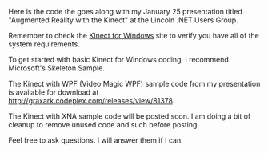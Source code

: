 <html><body><p>Here is the code the goes along with my January 25 presentation titled &quot;Augmented Reality with the Kinect&quot; at the Lincoln .NET Users Group.</p>
<p>Remember to check the <a href="http://www.microsoft.com/en-us/kinectforwindows/">Kinect for Windows</a> site to verify you have all of the system requirements.</p>
<p>To get started with basic Kinect for Windows coding, I recommend Microsoft's Skeleton Sample.</p>
<p>The Kinect with WPF (Video Magic WPF) sample code from my presentation is available for download at <a href="http://graxark.codeplex.com/releases/view/81378">http://graxark.codeplex.com/releases/view/81378</a>.</p>
<p>The Kinect with XNA sample code will be posted soon.  I am doing a bit of cleanup to remove unused code and such before posting.</p>
<p>Feel free to ask questions.  I will answer them if I can.</p>
</body></html>